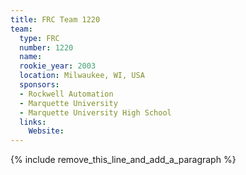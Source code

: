 ```yaml
---
title: FRC Team 1220
team:
  type: FRC
  number: 1220
  name:
  rookie_year: 2003
  location: Milwaukee, WI, USA
  sponsors:
  - Rockwell Automation
  - Marquette University
  - Marquette University High School
  links:
    Website:
---
```


{% include remove_this_line_and_add_a_paragraph %}